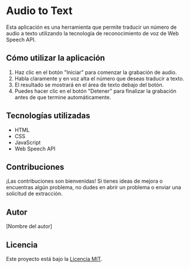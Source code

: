 # Audio to Text

Esta aplicación es una herramienta que permite traducir un número de audio a texto utilizando la tecnología de reconocimiento de voz de Web Speech API.

## Cómo utilizar la aplicación

1. Haz clic en el botón "Iniciar" para comenzar la grabación de audio.
2. Habla claramente y en voz alta el número que deseas traducir a texto.
3. El resultado se mostrará en el área de texto debajo del botón.
4. Puedes hacer clic en el botón "Detener" para finalizar la grabación antes de que termine automáticamente.

## Tecnologías utilizadas

- HTML
- CSS
- JavaScript
- Web Speech API

## Contribuciones

¡Las contribuciones son bienvenidas! Si tienes ideas de mejora o encuentras algún problema, no dudes en abrir un problema o enviar una solicitud de extracción.

## Autor

[Nombre del autor]

## Licencia

Este proyecto está bajo la [Licencia MIT](https://opensource.org/licenses/MIT).

